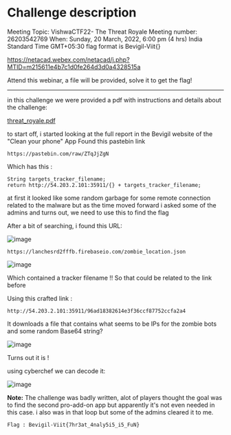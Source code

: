 # Challenge description

Meeting Topic: VishwaCTF22- The Threat Royale Meeting number: 26203542769 When: Sunday, 20 March, 2022, 6:00 pm (4 hrs) India Standard Time GMT+05:30 flag format is Bevigil-Viit{}

https://netacad.webex.com/netacad/j.php?MTID=m215611e4b7c1d0fe264d3d0a4328515a

Attend this webinar, a file will be provided, solve it to get the flag!

-----------------------------------------------------------

in this challenge we were provided a pdf with instructions and details about the challenge:

[threat_royale.pdf](https://github.com/j3seer/VishwaCTF-2022-Writeup/files/8316461/threat_royale.pdf)


to start off, i started looking at the full report in the Bevigil website of the "Clean your phone" App 
Found this pastebin link 

```
https://pastebin.com/raw/ZTqJjZgN 
```

Which has this : 

``` 
String targets_tracker_filename;
return http://54.203.2.101:35911/{} + targets_tracker_filename; 
```

at first it looked like some random garbage for some remote connection related to the malware but 
as the time moved forward i asked some of the admins and turns out, we need to use this to find the flag

After a bit of searching, i found this URL:

![image](https://user-images.githubusercontent.com/58823465/159283225-2d57a27b-5cf8-4310-a3c6-ea5819ce48a1.png)


```
https://lanchesrd2fffb.firebaseio.com/zombie_location.json 
```

![image](https://user-images.githubusercontent.com/58823465/159283373-3d925765-eceb-4465-939d-1c852bac9bd3.png)

Which contained a tracker filename !! So that could be related to the link before

Using this crafted link :
````
http://54.203.2.101:35911/96ad18382614e3f36ccf87752ccfa2a4
```` 

It downloads a file that contains what seems to be IPs for the zombie bots and some random Base64 string?

![image](https://user-images.githubusercontent.com/58823465/159282858-b8d4efc8-1e64-43f7-b7d0-c96f641f8cdd.png)

Turns out it is ! 

using cyberchef we can decode it:

![image](https://user-images.githubusercontent.com/58823465/159282765-a40f6110-7f39-44bb-9013-8d14592c537d.png)


**Note:** The challenge was badly written, alot of players thought the goal was to find the second pro-add-on app but apparently it's not even needed in this case. i also was in that loop but some of the admins cleared it to me.

``` Flag : Bevigil-Viit{7hr3at_4naly5i5_i5_FuN} ```
